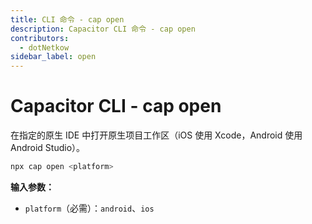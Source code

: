 ```yaml
---
title: CLI 命令 - cap open
description: Capacitor CLI 命令 - cap open
contributors:
  - dotNetkow
sidebar_label: open
---
```


# Capacitor CLI - cap open

在指定的原生 IDE 中打开原生项目工作区（iOS 使用 Xcode，Android 使用 Android Studio）。

```bash
npx cap open <platform>
```

<strong>输入参数：</strong>

- `platform`（必需）：`android`、`ios`